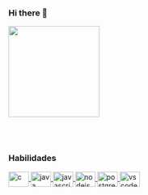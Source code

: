 ### Hi there 👋

<div align = 'left'>
  <img height="180em" src="https://github-readme-stats.vercel.app/api/top-langs/?username=MaxwellSantos1&layout=compact&langs_count=7&theme=dracula"/>
</div>


<br><br>

### Habilidades
<div>
  <a href = "https://www.learn-c.org/" target = "_blank">
  <img align = "center" alt = "c" height = 30 width = 40 src="https://cdn.jsdelivr.net/gh/devicons/devicon/icons/c/c-original.svg">
  <a href = "https://www.java.com/pt-BR/" target = "_blank">
  <img align ="center" alt ="java" height = 30 width = 40 src="https://cdn.jsdelivr.net/gh/devicons/devicon/icons/java/java-original.svg">
  <a href = "https://www.javascript.com/" target = "_blank">
  <img align = "center" alt = "javascript" height = 30 width = 40 src="https://cdn.worldvectorlogo.com/logos/logo-javascript.svg">
  <a href = "https://nodejs.org/" target = "_blank">
  <img align = "center" alt = "nodejs" height = 30 width = 40 src= "https://cdn.worldvectorlogo.com/logos/nodejs.svg">
  <a href = "https://www.postgresql.org/" target = "_blank">
  <img align ="center" alt = "postgresql" height= 30 width= 40 src="https://cdn.worldvectorlogo.com/logos/postgresql.svg">
  <a href = "https://code.visualstudio.com/" target = "_blank">
  <img align = "center" alt = "vscode" height = 30 width = 40 src="https://cdn.jsdelivr.net/gh/devicons/devicon/icons/vscode/vscode-original.svg">
</div>
